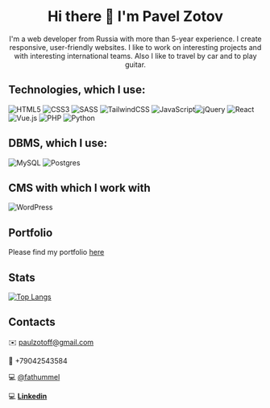 <h1 align="center">Hi there 👋 I'm Pavel Zotov</h1>

<p align="center">I'm a web developer from Russia with more than 5-year experience. I create responsive, user-friendly websites. I like to work on interesting projects and with interesting international teams. Also I like to travel by car and to play guitar.</p>

## Technologies, which I use:
![HTML5](https://img.shields.io/badge/html5-%23E34F26.svg?style=for-the-badge&logo=html5&logoColor=white) ![CSS3](https://img.shields.io/badge/css3-%231572B6.svg?style=for-the-badge&logo=css3&logoColor=white) ![SASS](https://img.shields.io/badge/SASS-hotpink.svg?style=for-the-badge&logo=SASS&logoColor=white) ![TailwindCSS](https://img.shields.io/badge/tailwindcss-%2338B2AC.svg?style=for-the-badge&logo=tailwind-css&logoColor=white) ![JavaScript](https://img.shields.io/badge/javascript-%23323330.svg?style=for-the-badge&logo=javascript&logoColor=%23F7DF1E)![jQuery](https://img.shields.io/badge/jquery-%230769AD.svg?style=for-the-badge&logo=jquery&logoColor=white) ![React](https://img.shields.io/badge/react-%2320232a.svg?style=for-the-badge&logo=react&logoColor=%2361DAFB) ![Vue.js](https://img.shields.io/badge/vuejs-%2335495e.svg?style=for-the-badge&logo=vuedotjs&logoColor=%234FC08D) ![PHP](https://img.shields.io/badge/php-%23777BB4.svg?style=for-the-badge&logo=php&logoColor=white) ![Python](https://img.shields.io/badge/python-3670A0?style=for-the-badge&logo=python&logoColor=ffdd54)

## DBMS, which I use:
 ![MySQL](https://img.shields.io/badge/mysql-%2300f.svg?style=for-the-badge&logo=mysql&logoColor=white) ![Postgres](https://img.shields.io/badge/postgres-%23316192.svg?style=for-the-badge&logo=postgresql&logoColor=white)

## CMS with which I work with
![WordPress](https://img.shields.io/badge/WordPress-%23117AC9.svg?style=for-the-badge&logo=WordPress&logoColor=white)


## Portfolio
Please find my portfolio [here](https://github.com/Zotoff/portfolio)

## Stats
[![Top Langs](https://github-readme-stats.vercel.app/api/top-langs/?username=Zotoff&layout=compact)](https://github.com/Zotoff/github-readme-stats)

## Contacts

:envelope: [paulzotoff@gmail.com](paulzotoff@gmail.com)

:iphone: +79042543584

:computer: [@fathummel](https://t.me/fathummel)

:computer: **[Linkedin](https://www.linkedin.com/in/paulzotov/)**

